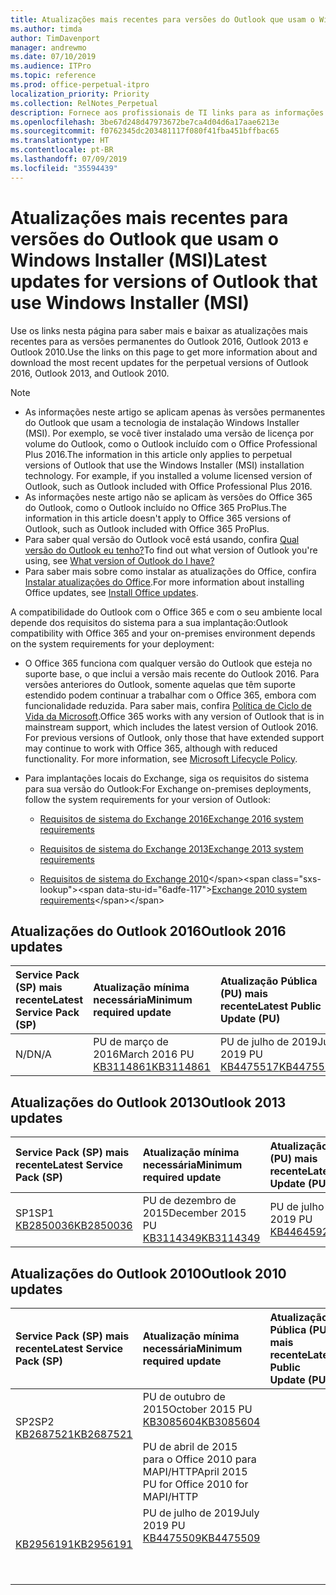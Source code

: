```yaml
---
title: Atualizações mais recentes para versões do Outlook que usam o Windows Installer (MSI)
ms.author: timda
author: TimDavenport
manager: andrewmo
ms.date: 07/10/2019
ms.audience: ITPro
ms.topic: reference
ms.prod: office-perpetual-itpro
localization_priority: Priority
ms.collection: RelNotes_Perpetual
description: Fornece aos profissionais de TI links para as informações de atualização mais recentes para as versões permanentes do Outlook 2016, Outlook 2013 e Outlook 2010
ms.openlocfilehash: 3be67d248d47973672be7ca4d04d6a17aae6213e
ms.sourcegitcommit: f0762345dc203481117f080f41fba451bffbac65
ms.translationtype: HT
ms.contentlocale: pt-BR
ms.lasthandoff: 07/09/2019
ms.locfileid: "35594439"
---
```

# <a name="latest-updates-for-versions-of-outlook-that-use-windows-installer-msi"></a><span data-ttu-id="6adfe-103">Atualizações mais recentes para versões do Outlook que usam o Windows Installer (MSI)</span><span class="sxs-lookup"><span data-stu-id="6adfe-103">Latest updates for versions of Outlook that use Windows Installer (MSI)</span></span>

<span data-ttu-id="6adfe-104">Use os links nesta página para saber mais e baixar as atualizações mais recentes para as versões permanentes do Outlook 2016, Outlook 2013 e Outlook 2010.</span><span class="sxs-lookup"><span data-stu-id="6adfe-104">Use the links on this page to get more information about and download the most recent updates for the perpetual versions of Outlook 2016, Outlook 2013, and Outlook 2010.</span></span>
  
> [!NOTE]
> - <span data-ttu-id="6adfe-p101">As informações neste artigo se aplicam apenas às versões permanentes do Outlook que usam a tecnologia de instalação Windows Installer (MSI). Por exemplo, se você tiver instalado uma versão de licença por volume do Outlook, como o Outlook incluído com o Office Professional Plus 2016.</span><span class="sxs-lookup"><span data-stu-id="6adfe-p101">The information in this article only applies to perpetual versions of Outlook that use the Windows Installer (MSI) installation technology. For example, if you installed a volume licensed version of Outlook, such as Outlook included with Office Professional Plus 2016.</span></span>
> - <span data-ttu-id="6adfe-107">As informações neste artigo não se aplicam às versões do Office 365 do Outlook, como o Outlook incluído no Office 365 ProPlus.</span><span class="sxs-lookup"><span data-stu-id="6adfe-107">The information in this article doesn't apply to Office 365 versions of Outlook, such as Outlook included with Office 365 ProPlus.</span></span>
> - <span data-ttu-id="6adfe-108">Para saber qual versão do Outlook você está usando, confira [Qual versão do Outlook eu tenho?](https://support.office.com/article/b3a9568c-edb5-42b9-9825-d48d82b2257c)</span><span class="sxs-lookup"><span data-stu-id="6adfe-108">To find out what version of Outlook you're using, see [What version of Outlook do I have?](https://support.office.com/article/b3a9568c-edb5-42b9-9825-d48d82b2257c)</span></span>
> - <span data-ttu-id="6adfe-109">Para saber mais sobre como instalar as atualizações do Office, confira [Instalar atualizações do Office](https://support.office.com/article/2ab296f3-7f03-43a2-8e50-46de917611c5).</span><span class="sxs-lookup"><span data-stu-id="6adfe-109">For more information about installing Office updates, see [Install Office updates](https://support.office.com/article/2ab296f3-7f03-43a2-8e50-46de917611c5).</span></span> 
  
<span data-ttu-id="6adfe-110">A compatibilidade do Outlook com o Office 365 e com o seu ambiente local depende dos requisitos do sistema para a sua implantação:</span><span class="sxs-lookup"><span data-stu-id="6adfe-110">Outlook compatibility with Office 365 and your on-premises environment depends on the system requirements for your deployment:</span></span>
  
- <span data-ttu-id="6adfe-p102">O Office 365 funciona com qualquer versão do Outlook que esteja no suporte base, o que inclui a versão mais recente do Outlook 2016. Para versões anteriores do Outlook, somente aquelas que têm suporte estendido podem continuar a trabalhar com o Office 365, embora com funcionalidade reduzida. Para saber mais, confira [Política de Ciclo de Vida da Microsoft](https://support.microsoft.com/lifecycle).</span><span class="sxs-lookup"><span data-stu-id="6adfe-p102">Office 365 works with any version of Outlook that is in mainstream support, which includes the latest version of Outlook 2016. For previous versions of Outlook, only those that have extended support may continue to work with Office 365, although with reduced functionality. For more information, see [Microsoft Lifecycle Policy](https://support.microsoft.com/lifecycle).</span></span>
    
- <span data-ttu-id="6adfe-114">Para implantações locais do Exchange, siga os requisitos do sistema para sua versão do Outlook:</span><span class="sxs-lookup"><span data-stu-id="6adfe-114">For Exchange on-premises deployments, follow the system requirements for your version of Outlook:</span></span>
    
  - [<span data-ttu-id="6adfe-115">Requisitos de sistema do Exchange 2016</span><span class="sxs-lookup"><span data-stu-id="6adfe-115">Exchange 2016 system requirements</span></span>](https://docs.microsoft.com/Exchange/plan-and-deploy/system-requirements)
    
  - [<span data-ttu-id="6adfe-116">Requisitos de sistema do Exchange 2013</span><span class="sxs-lookup"><span data-stu-id="6adfe-116">Exchange 2013 system requirements</span></span>](https://docs.microsoft.com/exchange/exchange-2013-system-requirements-exchange-2013-help)
    
  - <span data-ttu-id="6adfe-117">[Requisitos de sistema do Exchange 2010](https://docs.microsoft.com/previous-versions/office/exchange-server-2010/aa996719(v=exchg.141))</span><span class="sxs-lookup"><span data-stu-id="6adfe-117">[Exchange 2010 system requirements](https://docs.microsoft.com/previous-versions/office/exchange-server-2010/aa996719(v=exchg.141))</span></span>

   
## <a name="outlook-2016-updates"></a><span data-ttu-id="6adfe-118">Atualizações do Outlook 2016</span><span class="sxs-lookup"><span data-stu-id="6adfe-118">Outlook 2016 updates</span></span>

|<span data-ttu-id="6adfe-119">**Service Pack (SP) mais recente**</span><span class="sxs-lookup"><span data-stu-id="6adfe-119">**Latest Service Pack (SP)**</span></span>|<span data-ttu-id="6adfe-120">**Atualização mínima necessária**</span><span class="sxs-lookup"><span data-stu-id="6adfe-120">**Minimum required update**</span></span>|<span data-ttu-id="6adfe-121">**Atualização Pública (PU) mais recente**</span><span class="sxs-lookup"><span data-stu-id="6adfe-121">**Latest Public Update (PU)**</span></span>|
|:-----|:-----|:-----|
|<span data-ttu-id="6adfe-122">N/D</span><span class="sxs-lookup"><span data-stu-id="6adfe-122">N/A</span></span>  <br/> |<span data-ttu-id="6adfe-123">PU de março de 2016</span><span class="sxs-lookup"><span data-stu-id="6adfe-123">March 2016 PU</span></span> <br/>[<span data-ttu-id="6adfe-124">KB3114861</span><span class="sxs-lookup"><span data-stu-id="6adfe-124">KB3114861</span></span>](https://support.microsoft.com/help/3114861) <br/> |<span data-ttu-id="6adfe-125">PU de julho de 2019</span><span class="sxs-lookup"><span data-stu-id="6adfe-125">July 2019 PU</span></span> <br/>[<span data-ttu-id="6adfe-126">KB4475517</span><span class="sxs-lookup"><span data-stu-id="6adfe-126">KB4475517</span></span>](https://support.microsoft.com/help/4475517) 

## <a name="outlook-2013-updates"></a><span data-ttu-id="6adfe-127">Atualizações do Outlook 2013</span><span class="sxs-lookup"><span data-stu-id="6adfe-127">Outlook 2013 updates</span></span>

|<span data-ttu-id="6adfe-128">**Service Pack (SP) mais recente**</span><span class="sxs-lookup"><span data-stu-id="6adfe-128">**Latest Service Pack (SP)**</span></span>|<span data-ttu-id="6adfe-129">**Atualização mínima necessária**</span><span class="sxs-lookup"><span data-stu-id="6adfe-129">**Minimum required update**</span></span>|<span data-ttu-id="6adfe-130">**Atualização Pública (PU) mais recente**</span><span class="sxs-lookup"><span data-stu-id="6adfe-130">**Latest Public Update (PU)**</span></span>|
|:-----|:-----|:-----|
|<span data-ttu-id="6adfe-131">SP1</span><span class="sxs-lookup"><span data-stu-id="6adfe-131">SP1</span></span>  <br/>[<span data-ttu-id="6adfe-132">KB2850036</span><span class="sxs-lookup"><span data-stu-id="6adfe-132">KB2850036</span></span>](https://go.microsoft.com/fwlink/p/?LinkId=512538) <br/> |<span data-ttu-id="6adfe-133">PU de dezembro de 2015</span><span class="sxs-lookup"><span data-stu-id="6adfe-133">December 2015 PU</span></span> <br/>[<span data-ttu-id="6adfe-134">KB3114349</span><span class="sxs-lookup"><span data-stu-id="6adfe-134">KB3114349</span></span>](https://support.microsoft.com/kb/3114349) <br/> |<span data-ttu-id="6adfe-135">PU de julho de 2019</span><span class="sxs-lookup"><span data-stu-id="6adfe-135">July 2019 PU</span></span> <br/>[<span data-ttu-id="6adfe-136">KB4464592</span><span class="sxs-lookup"><span data-stu-id="6adfe-136">KB4464592</span></span>](https://support.microsoft.com/help/4464592)  |
   
## <a name="outlook-2010-updates"></a><span data-ttu-id="6adfe-137">Atualizações do Outlook 2010</span><span class="sxs-lookup"><span data-stu-id="6adfe-137">Outlook 2010 updates</span></span>

|<span data-ttu-id="6adfe-138">**Service Pack (SP) mais recente**</span><span class="sxs-lookup"><span data-stu-id="6adfe-138">**Latest Service Pack (SP)**</span></span>|<span data-ttu-id="6adfe-139">**Atualização mínima necessária**</span><span class="sxs-lookup"><span data-stu-id="6adfe-139">**Minimum required update**</span></span>|<span data-ttu-id="6adfe-140">**Atualização Pública (PU) mais recente**</span><span class="sxs-lookup"><span data-stu-id="6adfe-140">**Latest Public Update (PU)**</span></span>|
|:-----|:-----|:-----|
|<span data-ttu-id="6adfe-141">SP2</span><span class="sxs-lookup"><span data-stu-id="6adfe-141">SP2</span></span> <br/>[<span data-ttu-id="6adfe-142">KB2687521</span><span class="sxs-lookup"><span data-stu-id="6adfe-142">KB2687521</span></span>](https://go.microsoft.com/fwlink/p/?LinkId=512542) <br><br><br><br/> |<span data-ttu-id="6adfe-143">PU de outubro de 2015</span><span class="sxs-lookup"><span data-stu-id="6adfe-143">October 2015 PU</span></span> <br/> [<span data-ttu-id="6adfe-144">KB3085604</span><span class="sxs-lookup"><span data-stu-id="6adfe-144">KB3085604</span></span>](https://support.microsoft.com/kb/3085604) <br/><br/>  <span data-ttu-id="6adfe-145">PU de abril de 2015 para o Office 2010 para MAPI/HTTP</span><span class="sxs-lookup"><span data-stu-id="6adfe-145">April 2015 PU for Office 2010 for MAPI/HTTP</span></span> <br/> <span data-ttu-id="6adfe-146">
  [KB2956191](https://support.microsoft.com/pt-BR/help/2956191/april-14-2015-update-for-office-2010-kb2956191)</span><span class="sxs-lookup"><span data-stu-id="6adfe-146">[KB2956191](https://support.microsoft.com/en-us/help/2956191/april-14-2015-update-for-office-2010-kb2956191)</span></span> <br/> |<span data-ttu-id="6adfe-147">PU de julho de 2019</span><span class="sxs-lookup"><span data-stu-id="6adfe-147">July 2019 PU</span></span> <br/>[<span data-ttu-id="6adfe-148">KB4475509</span><span class="sxs-lookup"><span data-stu-id="6adfe-148">KB4475509</span></span>](https://support.microsoft.com/help/4475509) <br><br><br><br/>|
   

